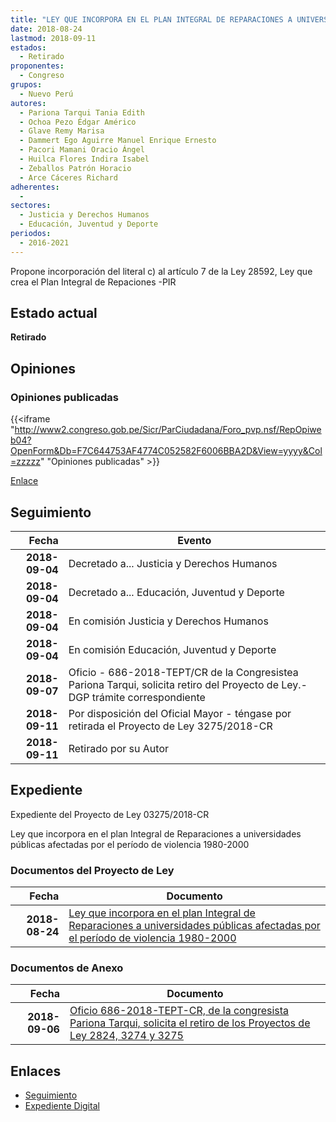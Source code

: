 ```yaml
---
title: "LEY QUE INCORPORA EN EL PLAN INTEGRAL DE REPARACIONES A UNIVERSIDADES PÚBLICAS AFECTADAS POR EL PERÍODO DE VIOLENCIA 1980-2000"
date: 2018-08-24
lastmod: 2018-09-11
estados: 
  - Retirado
proponentes: 
  - Congreso
grupos: 
  - Nuevo Perú
autores: 
  - Pariona Tarqui Tania Edith
  - Ochoa Pezo Édgar Américo
  - Glave Remy Marisa
  - Dammert Ego Aguirre Manuel Enrique Ernesto
  - Pacori Mamani Oracio Ángel
  - Huilca Flores Indira Isabel
  - Zeballos Patrón Horacio
  - Arce Cáceres Richard
adherentes: 
  - 
sectores: 
  - Justicia y Derechos Humanos
  - Educación, Juventud y Deporte
periodos: 
  - 2016-2021
---
```


Propone incorporación del literal c) al artículo 7 de la Ley 28592, Ley que crea el Plan Integral de Repaciones -PIR


## Estado actual

**Retirado**

## Opiniones

### Opiniones publicadas

{{<iframe "http://www2.congreso.gob.pe/Sicr/ParCiudadana/Foro_pvp.nsf/RepOpiweb04?OpenForm&Db=F7C644753AF4774C052582F6006BBA2D&View=yyyy&Col=zzzzz" "Opiniones publicadas" >}}

[Enlace](http://www2.congreso.gob.pe/Sicr/ParCiudadana/Foro_pvp.nsf/RepOpiweb04?OpenForm&Db=F7C644753AF4774C052582F6006BBA2D&View=yyyy&Col=zzzzz)

## Seguimiento

| Fecha | Evento |
|------:|--------|
| **2018-09-04** | Decretado a... Justicia y Derechos Humanos|
| **2018-09-04** | Decretado a... Educación, Juventud y Deporte|
| **2018-09-04** | En comisión Justicia y Derechos Humanos|
| **2018-09-04** | En comisión Educación, Juventud y Deporte|
| **2018-09-07** | Oficio - 686-2018-TEPT/CR de la Congresistea Pariona Tarqui, solicita retiro del Proyecto de Ley.-DGP trámite correspondiente|
| **2018-09-11** | Por disposición del Oficial Mayor - téngase por retirada el Proyecto de Ley 3275/2018-CR|
| **2018-09-11** | Retirado por su Autor|


## Expediente

Expediente del Proyecto de Ley 03275/2018-CR

Ley que incorpora en el plan Integral de Reparaciones a universidades públicas afectadas por el período de violencia 1980-2000


### Documentos del Proyecto de Ley

| Fecha | Documento |
|------:|--------|
| **2018-08-24** | [Ley que incorpora en el plan Integral de Reparaciones a universidades públicas afectadas por el período de violencia 1980-2000](http://www.leyes.congreso.gob.pe/Documentos/2016_2021/Proyectos_de_Ley_y_de_Resoluciones_Legislativas/PL0327520180824..PDF) |

### Documentos de Anexo

| Fecha | Documento |
|------:|--------|
| **2018-09-06** | [Oficio 686-2018-TEPT-CR, de la congresista Pariona Tarqui, solicita el retiro de los Proyectos de Ley 2824, 3274 y 3275](http://www.leyes.congreso.gob.pe/Documentos/2016_2021/Retiro_de_Proyecto/OFICIO-686-2018-TEPT-CR.pdf) |

## Enlaces 

- [Seguimiento](http://www2.congreso.gob.pe/Sicr/TraDocEstProc/CLProLey2016.nsf/f7fff46988ca05b1052578e100829cc7/3573f856def13e1c052582f3007e2903?OpenDocument)
- [Expediente Digital](http://www2.congreso.gob.pe/Sicr/TraDocEstProc/CLProLey2016.nsf/f7fff46988ca05b1052578e100829cc7/3573f856def13e1c052582f3007e2903?OpenDocument&Click=05257FB7005EB655.eb71d0cf91d8294e05256cdf006b5706/$Body/0.1C6C)
